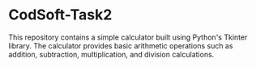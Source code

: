 # CodSoft-Task2
This repository contains a simple calculator built using Python's Tkinter library. The calculator provides basic arithmetic operations such as addition, subtraction, multiplication, and division calculations.
